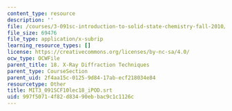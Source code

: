 ```yaml
---
content_type: resource
description: ''
file: /courses/3-091sc-introduction-to-solid-state-chemistry-fall-2010/997f50714f82d83490ebbac9c1c1126c_MIT3_091SCF10lec18_iPOD.srt
file_size: 69476
file_type: application/x-subrip
learning_resource_types: []
license: https://creativecommons.org/licenses/by-nc-sa/4.0/
ocw_type: OCWFile
parent_title: 18. X-Ray Diffraction Techniques
parent_type: CourseSection
parent_uid: 2f4aa15c-0125-9d84-17ab-ecf218034e84
resourcetype: Other
title: MIT3_091SCF10lec18_iPOD.srt
uid: 997f5071-4f82-d834-90eb-bac9c1c1126c
---
```


